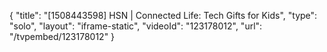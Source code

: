 {
    "title": "[1508443598] HSN | Connected Life: Tech Gifts for Kids",
    "type": "solo",
    "layout": "iframe-static",
    "videoId": "123178012",
    "url": "\/tvpembed\/123178012"
}